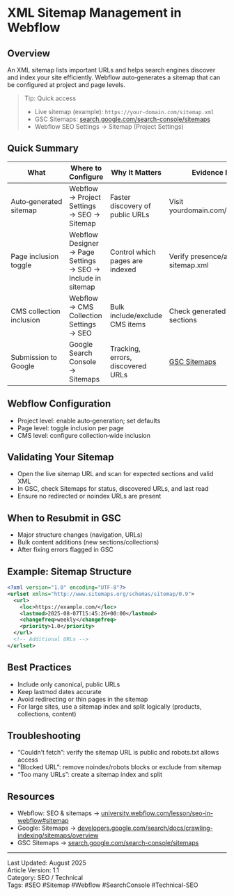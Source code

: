 # XML Sitemap Management in Webflow

## Overview
An XML sitemap lists important URLs and helps search engines discover and index your site efficiently. Webflow auto‑generates a sitemap that can be configured at project and page levels.

> Tip: Quick access
> - Live sitemap (example): `https://your-domain.com/sitemap.xml`
> - GSC Sitemaps: [search.google.com/search-console/sitemaps](https://search.google.com/search-console/sitemaps)
> - Webflow SEO Settings → Sitemap (Project Settings)

## Quick Summary

| What | Where to Configure | Why It Matters | Evidence Links |
|------|---------------------|----------------|----------------|
| Auto‑generated sitemap | Webflow → Project Settings → SEO → Sitemap | Faster discovery of public URLs | Visit yourdomain.com/sitemap.xml |
| Page inclusion toggle | Webflow Designer → Page Settings → SEO → Include in sitemap | Control which pages are indexed | Verify presence/absence in sitemap.xml |
| CMS collection inclusion | Webflow → CMS Collection Settings → SEO | Bulk include/exclude CMS items | Check generated sitemap sections |
| Submission to Google | Google Search Console → Sitemaps | Tracking, errors, discovered URLs | [GSC Sitemaps](https://search.google.com/search-console/sitemaps) |

## Webflow Configuration
- Project level: enable auto‑generation; set defaults
- Page level: toggle inclusion per page
- CMS level: configure collection‑wide inclusion

## Validating Your Sitemap
- Open the live sitemap URL and scan for expected sections and valid XML
- In GSC, check Sitemaps for status, discovered URLs, and last read
- Ensure no redirected or noindex URLs are present

## When to Resubmit in GSC
- Major structure changes (navigation, URLs)
- Bulk content additions (new sections/collections)
- After fixing errors flagged in GSC

## Example: Sitemap Structure
```xml
<?xml version="1.0" encoding="UTF-8"?>
<urlset xmlns="http://www.sitemaps.org/schemas/sitemap/0.9">
  <url>
    <loc>https://example.com/</loc>
    <lastmod>2025-08-07T15:45:26+00:00</lastmod>
    <changefreq>weekly</changefreq>
    <priority>1.0</priority>
  </url>
  <!-- Additional URLs -->
</urlset>
```

## Best Practices
- Include only canonical, public URLs
- Keep lastmod dates accurate
- Avoid redirecting or thin pages in the sitemap
- For large sites, use a sitemap index and split logically (products, collections, content)

## Troubleshooting
- “Couldn’t fetch”: verify the sitemap URL is public and robots.txt allows access
- “Blocked URL”: remove noindex/robots blocks or exclude from sitemap
- “Too many URLs”: create a sitemap index and split

## Resources
- Webflow: SEO & sitemaps → [university.webflow.com/lesson/seo-in-webflow#sitemap](https://university.webflow.com/lesson/seo-in-webflow#sitemap)
- Google: Sitemaps → [developers.google.com/search/docs/crawling-indexing/sitemaps/overview](https://developers.google.com/search/docs/crawling-indexing/sitemaps/overview)
- GSC Sitemaps → [search.google.com/search-console/sitemaps](https://search.google.com/search-console/sitemaps)

---
Last Updated: August 2025  
Article Version: 1.1  
Category: SEO / Technical  
Tags: #SEO #Sitemap #Webflow #SearchConsole #Technical-SEO